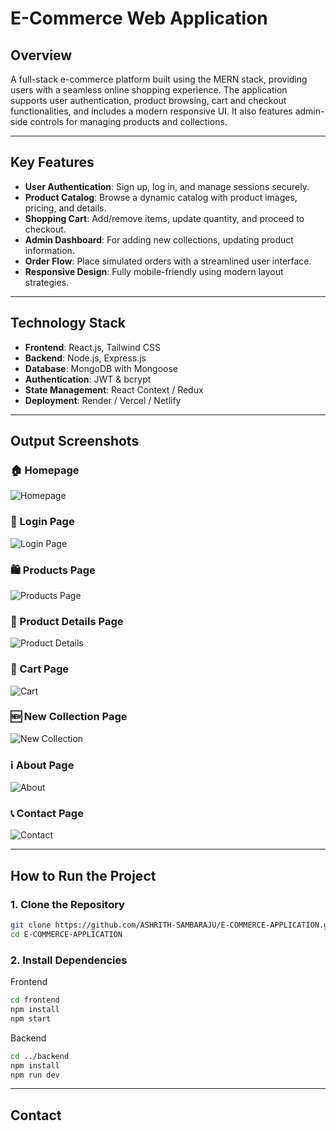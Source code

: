 # E-Commerce Web Application

## Overview  
A full-stack e-commerce platform built using the MERN stack, providing users with a seamless online shopping experience. The application supports user authentication, product browsing, cart and checkout functionalities, and includes a modern responsive UI. It also features admin-side controls for managing products and collections.

---

## Key Features  

- **User Authentication**: Sign up, log in, and manage sessions securely.
- **Product Catalog**: Browse a dynamic catalog with product images, pricing, and details.
- **Shopping Cart**: Add/remove items, update quantity, and proceed to checkout.
- **Admin Dashboard**: For adding new collections, updating product information.
- **Order Flow**: Place simulated orders with a streamlined user interface.
- **Responsive Design**: Fully mobile-friendly using modern layout strategies.
  
---

## Technology Stack  

- **Frontend**: React.js, Tailwind CSS   
- **Backend**: Node.js, Express.js  
- **Database**: MongoDB with Mongoose  
- **Authentication**: JWT & bcrypt  
- **State Management**: React Context / Redux  
- **Deployment**: Render / Vercel / Netlify  

---

## Output Screenshots

### 🏠 Homepage  
![Homepage](./frontend/src/Components/Assets/outputs/1-homepage.png)

### 🔐 Login Page  
![Login Page](./frontend/src/Components/Assets/outputs/2-login-page.png)

### 🛍️ Products Page  
![Products Page](./frontend/src/Components/Assets/outputs/3-products-page.png)

### 📄 Product Details Page  
![Product Details](./frontend/src/Components/Assets/outputs/4-product-details.png)

### 🛒 Cart Page  
![Cart](./frontend/src/Components/Assets/outputs/5-cart.png)

### 🆕 New Collection Page  
![New Collection](./frontend/src/Components/Assets/outputs/6-new-collection.png)

### ℹ️ About Page  
![About](./frontend/src/Components/Assets/outputs/7-about.png)

### 📞 Contact Page  
![Contact](./frontend/src/Components/Assets/outputs/8-contact.png)

---

## How to Run the Project

### 1. Clone the Repository

```bash
git clone https://github.com/ASHRITH-SAMBARAJU/E-COMMERCE-APPLICATION.git
cd E-COMMERCE-APPLICATION
```
### 2. Install Dependencies

Frontend

```bash
cd frontend
npm install
npm start
```
Backend 

```bash
cd ../backend
npm install
npm run dev
```
---

## Contact 


